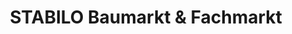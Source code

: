 ---
title: "STABILO Baumarkt & Fachmarkt"
url: /duisburg/stabilo-baumarkt-und-fachmarkt/
shop: Baumarkt
---